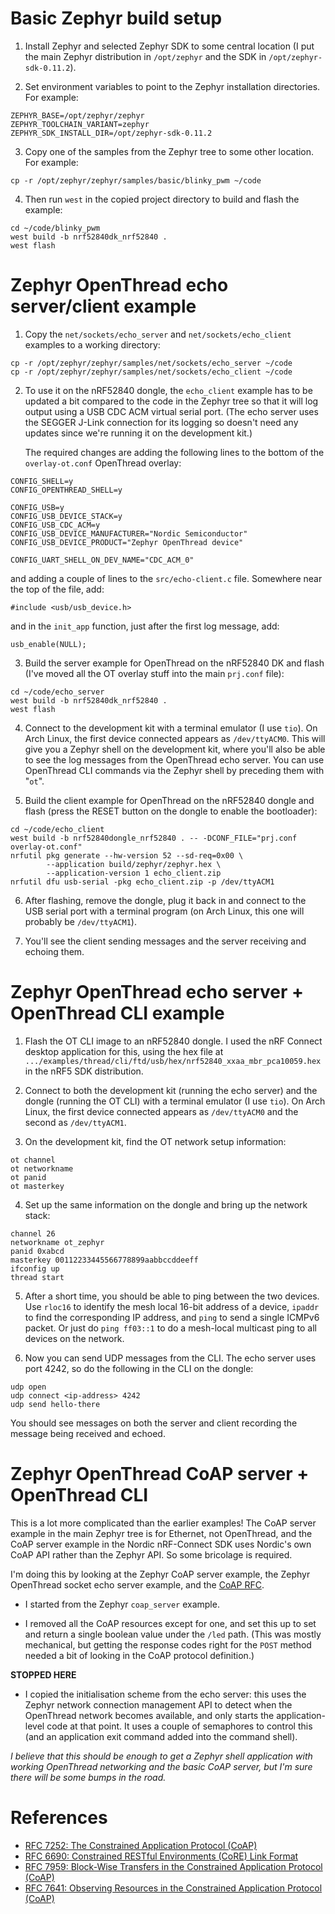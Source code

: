 # Basic Zephyr build setup

1. Install Zephyr and selected Zephyr SDK to some central location (I
   put the main Zephyr distribution in `/opt/zephyr` and the SDK in
   `/opt/zephyr-sdk-0.11.2`).

2. Set environment variables to point to the Zephyr installation
   directories. For example:

```
ZEPHYR_BASE=/opt/zephyr/zephyr
ZEPHYR_TOOLCHAIN_VARIANT=zephyr
ZEPHYR_SDK_INSTALL_DIR=/opt/zephyr-sdk-0.11.2
```

3. Copy one of the samples from the Zephyr tree to some other
   location. For example:

```
cp -r /opt/zephyr/zephyr/samples/basic/blinky_pwm ~/code
```

4. Then run `west` in the copied project directory to build and flash
   the example:

```
cd ~/code/blinky_pwm
west build -b nrf52840dk_nrf52840 .
west flash
```

# Zephyr OpenThread echo server/client example

1. Copy the `net/sockets/echo_server` and `net/sockets/echo_client`
   examples to a working directory:

```
cp -r /opt/zephyr/zephyr/samples/net/sockets/echo_server ~/code
cp -r /opt/zephyr/zephyr/samples/net/sockets/echo_client ~/code
```

2. To use it on the nRF52840 dongle, the `echo_client` example has to
   be updated a bit compared to the code in the Zephyr tree so that it
   will log output using a USB CDC ACM virtual serial port. (The echo
   server uses the SEGGER J-Link connection for its logging so doesn't
   need any updates since we're running it on the development kit.)

   The required changes are adding the following lines to the bottom
   of the `overlay-ot.conf` OpenThread overlay:

```
CONFIG_SHELL=y
CONFIG_OPENTHREAD_SHELL=y

CONFIG_USB=y
CONFIG_USB_DEVICE_STACK=y
CONFIG_USB_CDC_ACM=y
CONFIG_USB_DEVICE_MANUFACTURER="Nordic Semiconductor"
CONFIG_USB_DEVICE_PRODUCT="Zephyr OpenThread device"

CONFIG_UART_SHELL_ON_DEV_NAME="CDC_ACM_0"
```

   and adding a couple of lines to the `src/echo-client.c` file.
   Somewhere near the top of the file, add:

```
#include <usb/usb_device.h>
```

   and in the `init_app` function, just after the first log message,
   add:

```
usb_enable(NULL);
```

3. Build the server example for OpenThread on the nRF52840 DK and
   flash (I've moved all the OT overlay stuff into the main `prj.conf`
   file):

```
cd ~/code/echo_server
west build -b nrf52840dk_nrf52840 .
west flash
```

4. Connect to the development kit with a terminal emulator (I use
   `tio`). On Arch Linux, the first device connected appears as
   `/dev/ttyACM0`. This will give you a Zephyr shell on the
   development kit, where you'll also be able to see the log messages
   from the OpenThread echo server. You can use OpenThread CLI
   commands via the Zephyr shell by preceding them with "`ot`".

5. Build the client example for OpenThread on the nRF52840 dongle and
   flash (press the RESET button on the dongle to enable the
   bootloader):

```
cd ~/code/echo_client
west build -b nrf52840dongle_nrf52840 . -- -DCONF_FILE="prj.conf overlay-ot.conf"
nrfutil pkg generate --hw-version 52 --sd-req=0x00 \
        --application build/zephyr/zephyr.hex \
        --application-version 1 echo_client.zip
nrfutil dfu usb-serial -pkg echo_client.zip -p /dev/ttyACM1
```

6. After flashing, remove the dongle, plug it back in and connect to
   the USB serial port with a terminal program (on Arch Linux, this
   one will probably be `/dev/ttyACM1`).

7. You'll see the client sending messages and the server receiving and
   echoing them.


# Zephyr OpenThread echo server + OpenThread CLI example

1. Flash the OT CLI image to an nRF52840 dongle. I used the nRF
   Connect desktop application for this, using the hex file at
   `.../examples/thread/cli/ftd/usb/hex/nrf52840_xxaa_mbr_pca10059.hex`
   in the nRF5 SDK distribution.

2. Connect to both the development kit (running the echo server) and
   the dongle (running the OT CLI) with a terminal emulator (I use
   `tio`). On Arch Linux, the first device connected appears as
   `/dev/ttyACM0` and the second as `/dev/ttyACM1`.

3. On the development kit, find the OT network setup information:

```
ot channel
ot networkname
ot panid
ot masterkey
```

4. Set up the same information on the dongle and bring up the network
   stack:

```
channel 26
networkname ot_zephyr
panid 0xabcd
masterkey 00112233445566778899aabbccddeeff
ifconfig up
thread start
```

5. After a short time, you should be able to ping between the two
   devices. Use `rloc16` to identify the mesh local 16-bit address of
   a device, `ipaddr` to find the corresponding IP address, and `ping`
   to send a single ICMPv6 packet. Or just do `ping ff03::1` to do a
   mesh-local multicast ping to all devices on the network.

6. Now you can send UDP messages from the CLI. The echo server uses
   port 4242, so do the following in the CLI on the dongle:

```
udp open
udp connect <ip-address> 4242
udp send hello-there
```

  You should see messages on both the server and client recording the
  message being received and echoed.


# Zephyr OpenThread CoAP server + OpenThread CLI

This is a lot more complicated than the earlier examples! The CoAP
server example in the main Zephyr tree is for Ethernet, not
OpenThread, and the CoAP server example in the Nordic nRF-Connect SDK
uses Nordic's own CoAP API rather than the Zephyr API. So some
bricolage is required.

I'm doing this by looking at the Zephyr CoAP server example, the
Zephyr OpenThread socket echo server example, and the [CoAP
RFC](https://tools.ietf.org/html/rfc7252).

 - I started from the Zephyr `coap_server` example.

 - I removed all the CoAP resources except for one, and set this up to
   set and return a single boolean value under the `/led` path. (This
   was mostly mechanical, but getting the response codes right for the
   `POST` method needed a bit of looking in the CoAP protocol
   definition.)

**STOPPED HERE**

 - I copied the initialisation scheme from the echo server: this uses
   the Zephyr network connection management API to detect when the
   OpenThread network becomes available, and only starts the
   application-level code at that point. It uses a couple of
   semaphores to control this (and an application exit command added
   into the command shell).

*I believe that this should be enough to get a Zephyr shell
application with working OpenThread networking and the basic CoAP
server, but I'm sure there will be some bumps in the road.*


# References

 - [RFC 7252: The Constrained Application Protocol (CoAP)](https://tools.ietf.org/html/rfc7252)
 - [RFC 6690: Constrained RESTful Environments (CoRE) Link Format](https://tools.ietf.org/html/rfc6690)
 - [RFC 7959: Block-Wise Transfers in the Constrained Application Protocol (CoAP)](https://tools.ietf.org/html/rfc7959)
 - [RFC 7641: Observing Resources in the Constrained Application Protocol (CoAP)](https://tools.ietf.org/html/rfc7641)
